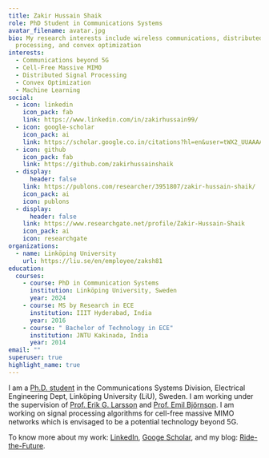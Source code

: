 ```yaml
---
title: Zakir Hussain Shaik
role: PhD Student in Communications Systems
avatar_filename: avatar.jpg
bio: My research interests include wireless communications, distributed signal
  processing, and convex optimization
interests:
  - Communications beyond 5G
  - Cell-Free Massive MIMO
  - Distributed Signal Processing
  - Convex Optimization
  - Machine Learning
social:
  - icon: linkedin
    icon_pack: fab
    link: https://www.linkedin.com/in/zakirhussain99/
  - icon: google-scholar
    icon_pack: ai
    link: https://scholar.google.co.in/citations?hl=en&user=tWX2_UUAAAAJ
  - icon: github
    icon_pack: fab
    link: https://github.com/zakirhussainshaik
  - display:
      header: false
    link: https://publons.com/researcher/3951807/zakir-hussain-shaik/
    icon_pack: ai
    icon: publons
  - display:
      header: false
    link: https://www.researchgate.net/profile/Zakir-Hussain-Shaik
    icon_pack: ai
    icon: researchgate
organizations:
  - name: Linköping University
    url: https://liu.se/en/employee/zaksh81
education:
  courses:
    - course: PhD in Communication Systems
      institution: Linköping University, Sweden
      year: 2024
    - course: MS by Research in ECE
      institution: IIIT Hyderabad, India
      year: 2016
    - course: " Bachelor of Technology in ECE"
      institution: JNTU Kakinada, India
      year: 2014
email: ""
superuser: true
highlight_name: true
---
```

I am a [Ph.D. student](https://liu.se/en/employee/zaksh81) in the Communications Systems Division, Electrical Engineering Dept, Linköping University (LiU), Sweden. I am working under the supervision of [Prof. Erik G. Larsson](https://scholar.google.se/citations?user=79Lry6oAAAAJ&hl=sv&oi=ao) and [](https://scholar.google.se/citations?user=Maij4akAAAAJ&hl=en)[Prof. Emil Björnson](https://scholar.google.se/citations?user=Maij4akAAAAJ&hl=en). I am working on signal processing algorithms for cell-free massive MIMO networks which is envisaged to be a potential technology beyond 5G.

To know more about my work: [LinkedIn](https://www.linkedin.com/in/zakirhussain99/), [Googe Scholar](https://scholar.google.co.in/citations?hl=en&user=tWX2_UUAAAAJ), and [](https://zakirhussainshaik.netlify.app/blog/)[](https://www.zakirtechblog.com/ridethefuture/)my blog: [Ride-the-Future](https://www.zakirtechblog.com/ridethefuture/).